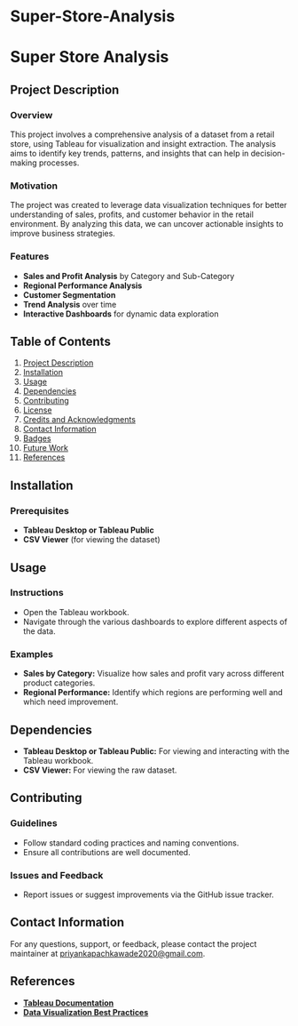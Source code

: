 # Super-Store-Analysis
# Super Store Analysis

## Project Description

### Overview
This project involves a comprehensive analysis of a dataset from a retail store, using Tableau for visualization and insight extraction. The analysis aims to identify key trends, patterns, and insights that can help in decision-making processes.

### Motivation
The project was created to leverage data visualization techniques for better understanding of sales, profits, and customer behavior in the retail environment. By analyzing this data, we can uncover actionable insights to improve business strategies.

### Features
- **Sales and Profit Analysis** by Category and Sub-Category
- **Regional Performance Analysis**
- **Customer Segmentation**
- **Trend Analysis** over time
- **Interactive Dashboards** for dynamic data exploration

## Table of Contents
1. [Project Description](#project-description)
2. [Installation](#installation)
3. [Usage](#usage)
4. [Dependencies](#dependencies)
5. [Contributing](#contributing)
6. [License](#license)
7. [Credits and Acknowledgments](#credits-and-acknowledgments)
8. [Contact Information](#contact-information)
9. [Badges](#badges)
10. [Future Work](#future-work)
11. [References](#references)

## Installation

### Prerequisites
- **Tableau Desktop or Tableau Public**
- **CSV Viewer** (for viewing the dataset)

## Usage

### Instructions
- Open the Tableau workbook.
- Navigate through the various dashboards to explore different aspects of the data.

### Examples
- **Sales by Category:** Visualize how sales and profit vary across different product categories.
- **Regional Performance:** Identify which regions are performing well and which need improvement.

## Dependencies
- **Tableau Desktop or Tableau Public:** For viewing and interacting with the Tableau workbook.
- **CSV Viewer:** For viewing the raw dataset.

## Contributing

### Guidelines
- Follow standard coding practices and naming conventions.
- Ensure all contributions are well documented.

### Issues and Feedback
- Report issues or suggest improvements via the GitHub issue tracker.

## Contact Information
For any questions, support, or feedback, please contact the project maintainer at [priyankapachkawade2020@gmail.com](mailto:priyankapachkawade2020@gmail.com).

## References
- **[Tableau Documentation](https://www.tableau.com/learn)**
- **[Data Visualization Best Practices](https://www.tableau.com/learn/articles/data-visualization-tips)**

